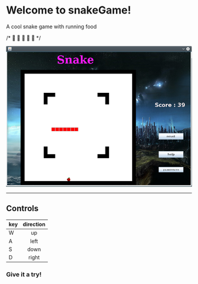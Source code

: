 Welcome to snakeGame!
===================
A cool snake game with running food

/* 🐍 🐍 🐍 🐍 🐍 */

![alt text](https://github.com/srbcheema1/snakeGame/raw/master/src/images/picture1.png)

----------

## Controls
 
| key        | direction           |  
| ------------- |:-------------:|  
| W     | up| 
| A     | left      | 
| S | down    |   
| D | right |   
 

### Give it a try! 
